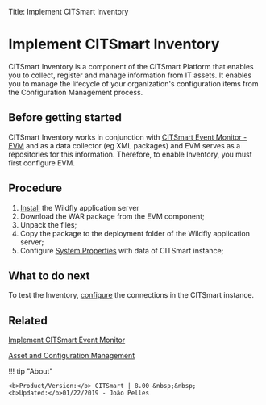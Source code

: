 Title: Implement CITSmart Inventory

# Implement CITSmart Inventory

CITSmart Inventory is a component of the CITSmart Platform that enables you to collect, register and manage information from IT assets. It enables you to manage the lifecycle of your organization's configuration items from the Configuration Management process.  


## Before getting started

CITSmart Inventory works in conjunction with [CITSmart Event Monitor - EVM][1] and as a data collector (eg XML packages) and EVM serves as a repositories for this information. Therefore, to enable Inventory, you must first configure EVM.  


## Procedure  

1. [Install][1] the Wildfly application server
2. Download the WAR package from the EVM component;  
3. Unpack the files;  
4. Copy the package to the deployment folder of the Wildfly application server;  
5. Configure [System Properties][2] with data of CITSmart instance;

## What to do next  

To test the Inventory, [configure][3] the connections in the CITSmart instance.

## Related

[Implement CITSmart Event Monitor][4]

[Asset and Configuration Management][5]

[1]:/en-us/citsmart-platform-8/get-started/installation-and-upgrade/perform-installation.html
[2]:/en-us/citsmart-platform-8/get-started/installation-and-upgrade/perform-installation.html#configure-system-properties
[3]:/en-us/citsmart-platform-8/processes/event/configuration/set-inventory-connection.html
[4]:/en-us/citsmart-platform-8/additional-features/add-ons/event-monitor.html
[5]:/en-us/citsmart-platform-8/processes/configuration/overview.html

!!! tip "About"

    <b>Product/Version:</b> CITSmart | 8.00 &nbsp;&nbsp;
    <b>Updated:</b>01/22/2019 - João Pelles  
	
